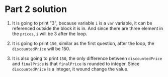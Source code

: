 # Part 2 solution

1. It is going to print "3", because variable `i` is a `var` variable, it can be referenced outside the block it is in. And since there are three element in the `prices`, `i` will be 3 after the loop.

2. It is going to print `150`, similar as the first question, after the loop, the `discountedPrice` will be 150.

3. It is also going to print `150`, the only difference between `discountedPrice` and `finalPrice` is that `finalPrice` is rounded to integer. Since `discountedPrice` is a integer, it wound change the value.

